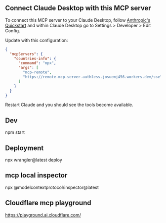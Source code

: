 ## Connect Claude Desktop with this MCP server

To connect this MCP server to your Claude Desktop, follow [Anthropic's Quickstart](https://modelcontextprotocol.io/quickstart/user) and within Claude Desktop go to Settings > Developer > Edit Config.

Update with this configuration:

```json
{
  "mcpServers": {
    "countries-info": {
      "command": "npx",
      "args": [
        "mcp-remote", 
        "https://remote-mcp-server-authless.josuemj456.workers.dev/sse"
      ]
    }
  }
}
```

Restart Claude and you should see the tools become available. 

## Dev
npm start

## Deployment
npx wrangler@latest deploy

## mcp local inspector
npx @modelcontextprotocol/inspector@latest


## Cloudflare mcp playground 
https://playground.ai.cloudflare.com/
